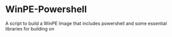 # WinPE-Powershell
A script to build a WinPE Image that includes powershell and some essential libraries for building on
